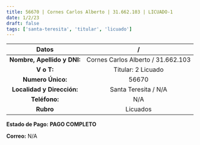 ```yaml
---
title: 56670 | Cornes Carlos Alberto | 31.662.103 | LICUADO-1
date: 1/2/23
draft: false
tags: ['santa-teresita', 'titular', 'licuado']
---
```


|          **Datos**          |                  /                 |
|:---------------------------:|:----------------------------------:|
| **Nombre, Apellido y DNI:** | Cornes Carlos Alberto / 31.662.103 |
|          **V o T:**         |         Titular: 2 Licuado         |
|      **Numero Único:**      |                56670               |
|  **Localidad y Dirección:** |        Santa Teresita / N/A        |
|        **Teléfono:**        |                 N/A                |
|          **Rubro**          |              Licuados              |

**Estado de Pago:** **PAGO COMPLETO**

**Correo:** N/A
